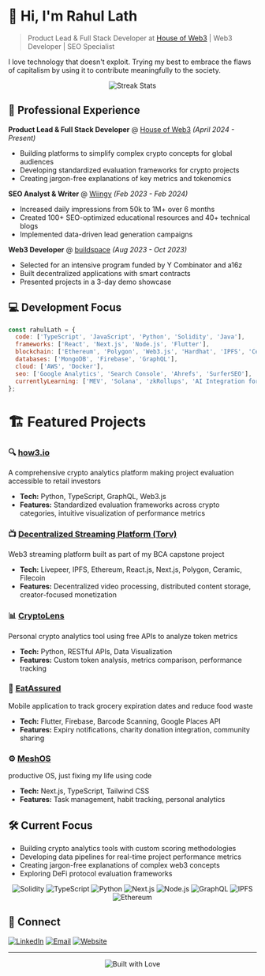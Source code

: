 # 🚀 Hi, I'm Rahul Lath

> Product Lead & Full Stack Developer at [House of Web3](https://houseofweb3.io) | Web3 Developer | SEO Specialist

I love technology that doesn't exploit. Trying my best to embrace the flaws of capitalism by using it to contribute meaningfully to the society. 

<p align="center"> <img src="https://github-readme-streak-stats.herokuapp.com/?user=rahullath&theme=neon&hide_border=true" alt="Streak Stats" /> </p>

## 🧠 Professional Experience

**Product Lead & Full Stack Developer** @ [House of Web3](https://houseofweb3.io) *(April 2024 - Present)*
- Building platforms to simplify complex crypto concepts for global audiences
- Developing standardized evaluation frameworks for crypto projects
- Creating jargon-free explanations of key metrics and tokenomics

**SEO Analyst & Writer** @ [Wiingy](https://wiingy.com) *(Feb 2023 - Feb 2024)*
- Increased daily impressions from 50k to 1M+ over 6 months
- Created 100+ SEO-optimized educational resources and 40+ technical blogs
- Implemented data-driven lead generation campaigns

**Web3 Developer** @ [buildspace](https://buildspace.so) *(Aug 2023 - Oct 2023)*
- Selected for an intensive program funded by Y Combinator and a16z
- Built decentralized applications with smart contracts
- Presented projects in a 3-day demo showcase

## 💻 Development Focus

```js
const rahulLath = {
  code: ['TypeScript', 'JavaScript', 'Python', 'Solidity', 'Java'],
  frameworks: ['React', 'Next.js', 'Node.js', 'Flutter'],
  blockchain: ['Ethereum', 'Polygon', 'Web3.js', 'Hardhat', 'IPFS', 'Ceramic', 'Livepeer'],
  databases: ['MongoDB', 'Firebase', 'GraphQL'],
  cloud: ['AWS', 'Docker'],
  seo: ['Google Analytics', 'Search Console', 'Ahrefs', 'SurferSEO'],
  currentlyLearning: ['MEV', 'Solana', 'zkRollups', 'AI Integration for Web3']
};
```

# 🏗️ Featured Projects

### 🔍 [how3.io](https://how3.io)
A comprehensive crypto analytics platform making project evaluation accessible to retail investors
- **Tech:** Python, TypeScript, GraphQL, Web3.js
- **Features:** Standardized evaluation frameworks across crypto categories, intuitive visualization of performance metrics

### 📺 [Decentralized Streaming Platform (Torv)](https://github.com/rahullath/torv3)
Web3 streaming platform built as part of my BCA capstone project 
- **Tech:** Livepeer, IPFS, Ethereum, React.js, Next.js, Polygon, Ceramic, Filecoin
- **Features:** Decentralized video processing, distributed content storage, creator-focused monetization

### 📊 [CryptoLens](https://github.com/rahullath/CryptoLens)
Personal crypto analytics tool using free APIs to analyze token metrics
- **Tech:** Python, RESTful APIs, Data Visualization
- **Features:** Custom token analysis, metrics comparison, performance tracking

### 🛒 [EatAssured](https://github.com/rahullath/eatassured)
Mobile application to track grocery expiration dates and reduce food waste
- **Tech:** Flutter, Firebase, Barcode Scanning, Google Places API
- **Features:** Expiry notifications, charity donation integration, community sharing

### ⚙️ [MeshOS](https://github.com/rahullath/MeshOS)
productive OS, just fixing my life using code
- **Tech:** Next.js, TypeScript, Tailwind CSS
- **Features:** Task management, habit tracking, personal analytics

## 🛠️ Current Focus

- Building crypto analytics tools with custom scoring methodologies
- Developing data pipelines for real-time project performance metrics
- Creating jargon-free explanations of complex web3 concepts
- Exploring DeFi protocol evaluation frameworks

<p align="center">
  <img src="https://img.shields.io/badge/-Solidity-363636?style=for-the-badge&logo=solidity&logoColor=white" alt="Solidity" />
  <img src="https://img.shields.io/badge/-TypeScript-3178C6?style=for-the-badge&logo=typescript&logoColor=white" alt="TypeScript" />
  <img src="https://img.shields.io/badge/-Python-3776AB?style=for-the-badge&logo=python&logoColor=white" alt="Python" />
  <img src="https://img.shields.io/badge/-Next.js-000000?style=for-the-badge&logo=next.js&logoColor=white" alt="Next.js" />
  <img src="https://img.shields.io/badge/-Node.js-339933?style=for-the-badge&logo=node.js&logoColor=white" alt="Node.js" />
  <img src="https://img.shields.io/badge/-GraphQL-E10098?style=for-the-badge&logo=graphql&logoColor=white" alt="GraphQL" />
  <img src="https://img.shields.io/badge/-IPFS-65C2CB?style=for-the-badge&logo=ipfs&logoColor=white" alt="IPFS" />
  <img src="https://img.shields.io/badge/-Ethereum-3C3C3D?style=for-the-badge&logo=ethereum&logoColor=white" alt="Ethereum" />
</p>

## 🔗 Connect

[![LinkedIn](https://img.shields.io/badge/LinkedIn-0077B5?style=for-the-badge&logo=linkedin&logoColor=white)](https://www.linkedin.com/in/rahullath/)
[![Email](https://img.shields.io/badge/Email-D14836?style=for-the-badge&logo=gmail&logoColor=white)](mailto:rahullath02@gmail.com)
[![Website](https://img.shields.io/badge/Website-4285F4?style=for-the-badge&logo=google-chrome&logoColor=white)](https://houseofweb3.io)

---

<p align="center">
  <img src="https://forthebadge.com/images/badges/built-with-love.svg" alt="Built with Love"/>
</p>
